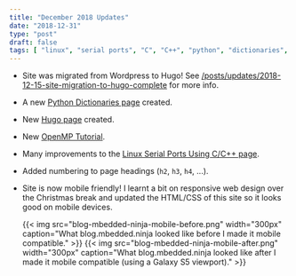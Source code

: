 ```yaml
---
title: "December 2018 Updates"
date: "2018-12-31"
type: "post"
draft: false
tags: [ "linux", "serial ports", "C", "C++", "python", "dictionaries", "Hugo", "static site generation", "OpenMP" ]
---
```


* Site was migrated from Wordpress to Hugo! See [/posts/updates/2018-12-15-site-migration-to-hugo-complete](/posts/updates/2018-12-15-site-migration-to-hugo-complete) for more info.

* A new [Python Dictionaries page](/pages/programming/languages/python/dictionaries.md) created.
* New [Hugo page](/pages/programming/website-design/static-website-generators/hugo) created.
* New [OpenMP Tutorial](content/pages/programming/languages/c-plus-plus/openmp-tutorial.md).
* Many improvements to the [Linux Serial Ports Using C/C++ page](/programming/operating-systems/linux/linux-serial-ports-using-c-cpp.md).
* Added numbering to page headings (`h2`, `h3`, `h4`, ...).
* Site is now mobile friendly! I learnt a bit on responsive web design over the Christmas break and updated the HTML/CSS of this site so it looks good on mobile devices.

    <div style="display: flex;">
    {{< img src="blog-mbedded-ninja-mobile-before.png" width="300px" caption="What blog.mbedded.ninja looked like before I made it mobile compatible."  >}}
    {{< img src="blog-mbedded-ninja-mobile-after.png" width="300px" caption="What blog.mbedded.ninja looked like after I made it mobile compatible (using a Galaxy S5 viewport)."  >}}
    </div>